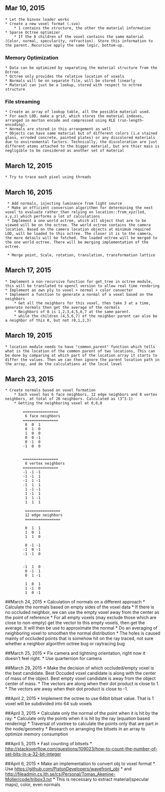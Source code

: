 ## Mar 10, 2015

	* Let the binvox loader works
	* Create a new voxel format (.svo)
		* 1 contains the structure, the other the material information
	* Sparse Octree optimizer
		* If the 8 children of the voxel contains the same material (Color, normal, specularity, refraction). Store this information to the parent. Recursive apply the same logic, bottom-up.
	
### Memory Optimization
	* Data can be optimized by separating the material structure from the Octree.
	* Octree only provides the relative location of voxels
	* Normals will be on separate file, will be stored linearly
	* Material can just be a lookup, stored with respect to octree structure

### File streaming
	* Create an array of lookup table, all the possible material used.
	* For each LOD, make a grid, which stores the material indexes, arranged in morton encode and compressed using RLE (run-length-encoding).
	* Normals are stored in this arrangement as well
	* Objects can have same material but of different colors (i.e stained glass, erroded concrete, painted plates) or any discolored materials due to environmental factors. Technically, the discoloration are just different atoms attached to the bigger material, but are thier mass is negligible to be considered as another set of material
	

## March 12, 2015

	* Try to trace each pixel using threads		
	
## March 16, 2015
	 
	 * Add normals, injecting luminance from light source
	 * Make an efficient conversion algorithmn for determining the next voxel to evaluate rather than relying on location::from_xyz(lod, x,y,z) which performs a lot of calculations
	 * Implement a one world octree, which all object that are to be viewed will be on the octree. The world octree contains the camera location. Based on the camera location objects at minimum required LOD, will be loaded to this octree. The closer it is to the camera, the more details will be fetched. The loaded octree will be merged to the one world octree. There will be merging implementation of the octree.

	 * Merge point, Scale, rotation, translation, transformation lattice
	 
## March 17, 2015
	
	* Implement a non-recursive function for get_tree in octree module, this will be translated to opencl version to allow real time rendering
	* Implement an own ply to voxel + normal + color converter
	* Implement a function to generate a normal of a voxel based on the neighbors
		* Get all the neighbors for this voxel, then take 3 at a time, generate normals then get the average of the normals
		* Neighbors of 0 is 1,2,3,4,5,6,7 at the same parent.
		* while the children (4,5,6,7) of the neighbor parent can also be a neighbor of this 0, but not (0,1,2,3) 
	
	
## March 19, 2015
	* location module needs to have "common_parent" function which tells what is the location of the common parent of two locations, This can be done by comparing at which part of the location array it starts to differ the values. Then we can then ignore the parent location path in the array, and do the calculations at the local level 
	
## March 23, 2015
    * Create normals based on voxel formation
        * Each voxel has 6 face neighbors, 12 edge neighbors and 8 vertex neighbors, at total of 26 neighbors. Calculated as (3^3-1)
        * Getting the neighboring voxel at 0,0,0

            ================
             6 face neighbors          
            ================
             0  0  1
             0  1  0
             1  0  0
             0  0 -1
             0 -1  0
            -1  0  0
              
             
            ================
             8 vertex neighbors         
            ================        	
            -1 -1 -1 
            -1 -1  1
            -1  1 -1
            -1  1  1
             1 -1 -1
             1 -1  1
             1  1 -1	
             1  1  1 
             
             ================
             12 edge neighbors       
             ================   
             
             0  1  1
             1  0  1
             1  1  0
             
             0 -1 -1
            -1  0 -1
            -1 -1  0


            -1  1  0
             0 -1  1
             0  1 -1

             1  0  1
             1 -1  0
             1  0 -1
         
##March 24, 2015
	* Calculation of normals on a different approach
		* Calculate the normals based on empty sides of the voxel data
		* If there is no occluded neighbor, we can use the empty voxel away from  the center as the point of reference
		* For all empty voxels (may exclude those which are close to non-empty) get the vector to this empty voxels, then get the average. It will then be use to approximate the normal
		* Do an averaging of neighboring voxel to smoothen the normal distribution
		* The holes is caused mainly of occluded points that is somehow hit on the ray traced, not sure whether a neighbor algorithm octree bug or raytracing bug
		

##March 25, 2015
	* Fix camera and lightning orientation, right now it doesn't feel right.
	* Use quarternion for camera
	
##March 29, 2015
	* Make the decision of which occluded/empty voxel is the best candidate. Best Occuded voxel candidate is along with the center of mass of the object. Best empty voxel candidate is away from the object center of mass.
		* The vectors are along when their dot product is close to 1.
		* The vectors are away when their dot product is close to -1.
		
##April 2, 2015
	* Implement the octree to use 64bit bitset value. That is 1 voxel will be subdivided into 64 sub voxels
	
##April 3, 2015 
	* Calculate only the normal of the point when it is hit by the ray.
	* Calculate only the points when it is hit by the ray (equation based rendering)
	* Traversal of voxtree to calculate the points only that are part in the node/geometry
	* Research on arranging the bitsets in an array to optimize memory consumption
	
##April 5, 2015
    * Fast counting of bitsets
    * http://stackoverflow.com/questions/109023/how-to-count-the-number-of-set-bits-in-a-32-bit-integer	
    
##April 6, 2015
	* Make an implementation to convert obj to voxel format
		* Use https://github.com/PistonDevelopers/wavefront_obj
		* and http://fileadmin.cs.lth.se/cs/Personal/Tomas_Akenine-Moller/code/tribox3.txt
	* This is necessary to extract material(specular maps), color, even normals
